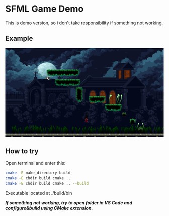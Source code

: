 # SFML Game Demo

This is demo version, so i don't take responsibility if something not working.

## Example

![Game](https://github.com/nerealnaya-zomba/SFML-Game-Demo/blob/main/screenshot.png)

## How to try

Open terminal and enter this:
``` bash
cmake -E make_directory build
cmake -E chdir build cmake ..
cmake -E chdir build cmake .. --build
```
Executable located at ./build/bin

***If something not working, try to open folder in VS Code and configure&build using CMake extension.***
